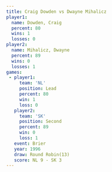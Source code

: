 ```yaml
---
title: Craig Dowden vs Dwayne Mihalicz
player1:                
  name: Dowden, Craig   
  percent: 80           
  wins: 1               
  losses: 0             
player2:                
  name: Mihalicz, Dwayne
  percent: 89           
  wins: 0               
  losses: 1             
games:
 - player1:        
     team: 'NL'    
     position: Lead
     percent: 80   
     win: 1        
     loss: 0       
   player2:          
     team: 'SK'      
     position: Second
     percent: 89     
     win: 0          
     loss: 1         
   event: Brier         
   year: 1996           
   draw: Round Robin(13)
   score: NL 9 - SK 3   
---
```


